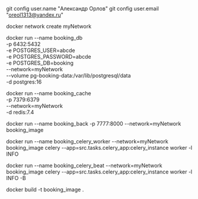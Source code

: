 git config user.name "Александр Орлов"
git config user.email "oreol1313@yandex.ru"


docker network create myNetwork

docker run --name booking_db \
    -p 6432:5432 \
    -e POSTGRES_USER=abcde \
    -e POSTGRES_PASSWORD=abcde \
    -e POSTGRES_DB=booking \
    --network=myNetwork \
    --volume pg-booking-data:/var/lib/postgresql/data \
    -d postgres:16

docker run --name booking_cache \
    -p 7379:6379 \
    --network=myNetwork \
    -d redis:7.4

docker run --name booking_back
    -p 7777:8000
    --network=myNetwork
    booking_image

docker run --name booking_celery_worker
    --network=myNetwork
    booking_image
    celery --app=src.tasks.celery_app:celery_instance worker -l INFO

docker run --name booking_celery_beat
    --network=myNetwork
    booking_image
    celery --app=src.tasks.celery_app:celery_instance worker -l INFO -B

docker build -t booking_image .
